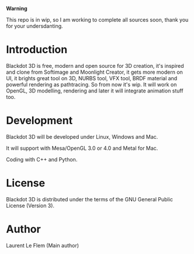 **Warning**

This repo is in wip, so I am working to complete all sources soon, thank you for your undersdanting.


Introduction
============

Blackdot 3D is free, modern and open source for 3D creation, it's inspired and clone from Softimage and Moonlight Creator, 
it gets more modern on UI, it brights great tool on 3D, NURBS tool, VFX tool, BRDF material and powerful rendering as pathtracing.
So from now it's wip. It will work on OpenGL, 3D modelling, rendering and later it will integrate animation stuff too.


Development
============

Blackdot 3D will be developed under Linux, Windows and Mac.

It will support with Mesa/OpenGL 3.0 or 4.0 and Metal for Mac.

Coding with C++ and Python.


License
============

Blackdot 3D is distributed under the terms of the GNU General Public License (Version 3).


Author
============

Laurent Le Flem (Main author)
